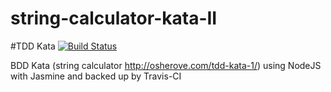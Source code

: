 string-calculator-kata-II
=========================
#TDD Kata [![Build Status](https://travis-ci.org/NeLk42/string-calculator-kata-III.svg?branch=master)](https://travis-ci.org/NeLk42/string-calculator-kata-III)

BDD Kata (string calculator <a>http://osherove.com/tdd-kata-1/</a>) using NodeJS with Jasmine and backed up by Travis-CI

